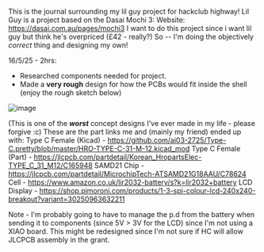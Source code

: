 This is the journal surrounding my lil guy project for hackclub highway!
Lil Guy is a project based on the Dasai Mochi 3:
Website: https://dasai.com.au/pages/mochi3
I want to do this project since i want lil guy but think he's overpriced (£42 - really?)
So -- I'm doing the objectively *correct* thing and designing my own!

16/5/25 - 2hrs:
- Researched components needed for project.
- Made a **very rough** design for how the PCBs would fit inside the shell (enjoy the rough sketch below)

![image](https://github.com/user-attachments/assets/197e2065-9446-4bb5-a072-576edcd76f16)

(This is one of the ***worst*** concept designs I've ever made in my life - please forgive :c)
These are the part links me and (mainly my friend) ended up with:
Type C Female (Kicad) - https://github.com/ai03-2725/Type-C.pretty/blob/master/HRO-TYPE-C-31-M-12.kicad_mod
Type C Female (Part) - https://jlcpcb.com/partdetail/Korean_HropartsElec-TYPE_C_31_M12/C165948
SAMD21 Chip - https://jlcpcb.com/partdetail/MicrochipTech-ATSAMD21G18AAU/C78624
Cell - https://www.amazon.co.uk/lir2032-battery/s?k=lir2032+battery
LCD Display - https://shop.pimoroni.com/products/1-3-spi-colour-lcd-240x240-breakout?variant=30250963632211

Note - I'm probably going to have to manage the p.d from the battery when sending it to components (since 5V > 3V for the LCD) since I'm not using a XIAO board. This might be redesigned since I'm not sure if HC will allow JLCPCB assembly in the grant.
